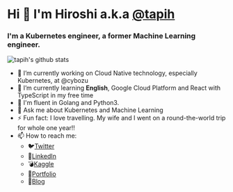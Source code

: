 # Hi 👋 I'm Hiroshi a.k.a <a href=https://github.com/tapih>@tapih</a>
### I'm a Kubernetes engineer, a former Machine Learning engineer.

<!--
**tapih/tapih** is a ✨ _special_ ✨ repository because its `README.md` (this file) appears on your GitHub profile.

Here are some ideas to get you started:

-->

![tapih's github stats](https://github-readme-stats.vercel.app/api?username=tapih&show_icons=true&theme=tokyonight)



- 🔭 I’m currently working on Cloud Native technology, especially Kubernetes, at @cybozu
- 🌱 I’m currently learning <b>English</b>, Google Cloud Platform and React with TypeScript in my free time
- 🚩 I'm fluent in Golang and Python3.
- 💬 Ask me about Kubernetes and Machine Learning
- ⚡ Fun fact: I love travelling. My wife and I went on a round-the-world trip for whole one year!!
- 📫 How to reach me:
  - 🐦[Twitter](https://twitter.com/_tapih)
  - 🔗[LinkedIn](https://jp.linkedin.com/in/hiroshi-muraoka-a4357770/en-us)
  - 💣[Kaggle](https://www.kaggle.com/pseprop)
  - 🌼[Portfolio](https://portfolio.tapih.dev)
  - 📗[Blog](https://blog.tapih.dev)


